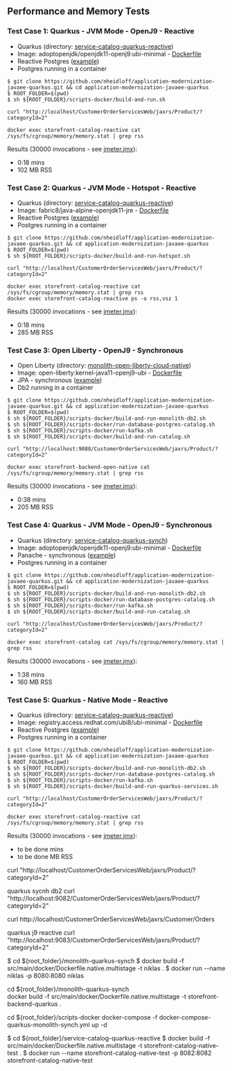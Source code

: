 ## Performance and Memory Tests


### Test Case 1: Quarkus - JVM Mode - OpenJ9 - Reactive

* Quarkus (directory: [service-catalog-quarkus-reactive](https://github.com/nheidloff/application-modernization-javaee-quarkus/tree/master/service-catalog-quarkus-reactive))
* Image: adoptopenjdk/openjdk11-openj9:ubi-minimal - [Dockerfile](../service-catalog-quarkus-reactive/Dockerfile)
* Reactive Postgres ([example](https://github.com/nheidloff/application-modernization-javaee-quarkus/blob/master/service-catalog-quarkus-reactive/src/main/java/com/ibm/catalog/ProductResource.java#L46))
* Postgres running in a container

```
$ git clone https://github.com/nheidloff/application-modernization-javaee-quarkus.git && cd application-modernization-javaee-quarkus
$ ROOT_FOLDER=$(pwd)
$ sh ${ROOT_FOLDER}/scripts-docker/build-and-run.sh
```

```
curl "http://localhost/CustomerOrderServicesWeb/jaxrs/Product/?categoryId=2"
```

```
docker exec storefront-catalog-reactive cat /sys/fs/cgroup/memory/memory.stat | grep rss
```

Results (30000 invocations - see [jmeter.jmx](jmeter.jmx)):
* 0:18 mins
* 102 MB RSS


### Test Case 2: Quarkus - JVM Mode - Hotspot - Reactive

* Quarkus (directory: [service-catalog-quarkus-reactive](https://github.com/nheidloff/application-modernization-javaee-quarkus/tree/master/service-catalog-quarkus-reactive))
* Image: fabric8/java-alpine-openjdk11-jre - [Dockerfile](../service-catalog-quarkus-reactive/Dockerfile.hotspot)
* Reactive Postgres ([example](https://github.com/nheidloff/application-modernization-javaee-quarkus/blob/master/service-catalog-quarkus-reactive/src/main/java/com/ibm/catalog/ProductResource.java#L46))
* Postgres running in a container

```
$ git clone https://github.com/nheidloff/application-modernization-javaee-quarkus.git && cd application-modernization-javaee-quarkus
$ ROOT_FOLDER=$(pwd)
$ sh ${ROOT_FOLDER}/scripts-docker/build-and-run-hotspot.sh
```

```
curl "http://localhost/CustomerOrderServicesWeb/jaxrs/Product/?categoryId=2"
```

```
docker exec storefront-catalog-reactive cat /sys/fs/cgroup/memory/memory.stat | grep rss
docker exec storefront-catalog-reactive ps -o rss,vsz 1 
```

Results (30000 invocations - see [jmeter.jmx](jmeter.jmx)):
* 0:18 mins
* 285 MB RSS


### Test Case 3: Open Liberty - OpenJ9 - Synchronous 

* Open Liberty (directory: [monolith-open-liberty-cloud-native](https://github.com/nheidloff/application-modernization-javaee-quarkus/tree/master/monolith-open-liberty-cloud-native))
* Image: open-liberty:kernel-java11-openj9-ubi - [Dockerfile](../monolith-open-liberty-cloud-native/Dockerfile.multistage)
* JPA - synchronous ([example](https://github.com/nheidloff/application-modernization-javaee-quarkus/blob/master/monolith-open-liberty-cloud-native/src/main/java/org/pwte/example/service/ProductSearchServiceImpl.java#L30))
* Db2 running in a container

```
$ git clone https://github.com/nheidloff/application-modernization-javaee-quarkus.git && cd application-modernization-javaee-quarkus
$ ROOT_FOLDER=$(pwd)
$ sh ${ROOT_FOLDER}/scripts-docker/build-and-run-monolith-db2.sh
$ sh ${ROOT_FOLDER}/scripts-docker/run-database-postgres-catalog.sh
$ sh ${ROOT_FOLDER}/scripts-docker/run-kafka.sh
$ sh ${ROOT_FOLDER}/scripts-docker/build-and-run-catalog.sh
```

```
curl "http://localhost:9088/CustomerOrderServicesWeb/jaxrs/Product/?categoryId=2"
```

```
docker exec storefront-backend-open-native cat /sys/fs/cgroup/memory/memory.stat | grep rss
```

Results (30000 invocations - see [jmeter.jmx](jmeter.jmx)):
*  0:38 mins
*  205 MB RSS


### Test Case 4: Quarkus - JVM Mode - OpenJ9 - Synchronous

* Quarkus (directory: [service-catalog-quarkus-synch](https://github.com/nheidloff/application-modernization-javaee-quarkus/tree/master/service-catalog-quarkus-synch))
* Image: adoptopenjdk/openjdk11-openj9:ubi-minimal - [Dockerfile](../service-catalog-quarkus-synch/Dockerfile)
* Panache - synchronous ([example](https://github.com/nheidloff/application-modernization-javaee-quarkus/blob/master/service-catalog-quarkus-synch/src/main/java/com/ibm/catalog/CategoryResource.java#L29))
* Postgres running in a container

```
$ git clone https://github.com/nheidloff/application-modernization-javaee-quarkus.git && cd application-modernization-javaee-quarkus
$ ROOT_FOLDER=$(pwd)
$ sh ${ROOT_FOLDER}/scripts-docker/build-and-run-monolith-db2.sh
$ sh ${ROOT_FOLDER}/scripts-docker/run-database-postgres-catalog.sh
$ sh ${ROOT_FOLDER}/scripts-docker/run-kafka.sh
$ sh ${ROOT_FOLDER}/scripts-docker/build-and-run-catalog.sh
```

```
curl "http://localhost/CustomerOrderServicesWeb/jaxrs/Product/?categoryId=2"
```

```
docker exec storefront-catalog cat /sys/fs/cgroup/memory/memory.stat | grep rss
```

Results (30000 invocations - see [jmeter.jmx](jmeter.jmx)):
* 1:38 mins
* 160 MB RSS


### Test Case 5: Quarkus - Native Mode - Reactive

* Quarkus (directory: [service-catalog-quarkus-reactive](https://github.com/nheidloff/application-modernization-javaee-quarkus/tree/master/service-catalog-quarkus-reactive))
* Image: registry.access.redhat.com/ubi8/ubi-minimal - [Dockerfile](../service-catalog-quarkus-reactive/src/main/docker/Dockerfile)
* Reactive Postgres ([example](https://github.com/nheidloff/application-modernization-javaee-quarkus/blob/master/service-catalog-quarkus-reactive/src/main/java/com/ibm/catalog/ProductResource.java#L46))
* Postgres running in a container

```
$ git clone https://github.com/nheidloff/application-modernization-javaee-quarkus.git && cd application-modernization-javaee-quarkus
$ ROOT_FOLDER=$(pwd)
$ sh ${ROOT_FOLDER}/scripts-docker/build-and-run-monolith-db2.sh
$ sh ${ROOT_FOLDER}/scripts-docker/run-database-postgres-catalog.sh
$ sh ${ROOT_FOLDER}/scripts-docker/run-kafka.sh
$ sh ${ROOT_FOLDER}/scripts-docker/build-and-run-quarkus-services.sh
```

```
curl "http://localhost/CustomerOrderServicesWeb/jaxrs/Product/?categoryId=2"
```

```
docker exec storefront-catalog-reactive cat /sys/fs/cgroup/memory/memory.stat | grep rss
```

Results (30000 invocations - see [jmeter.jmx](jmeter.jmx)):
* to be done mins
* to be done MB RSS














curl "http://localhost/CustomerOrderServicesWeb/jaxrs/Product/?categoryId=2"

quarkus sycnh db2
curl "http://localhost:9082/CustomerOrderServicesWeb/jaxrs/Product/?categoryId=2"

curl http://localhost/CustomerOrderServicesWeb/jaxrs/Customer/Orders


quarkus j9 reactive
curl "http://localhost:9083/CustomerOrderServicesWeb/jaxrs/Product/?categoryId=2"



$ cd ${root_folder}/monolith-quarkus-synch
$ docker build -f src/main/docker/Dockerfile.native.multistage -t niklas .
$ docker run --name niklas -p 8080:8080 niklas






cd ${root_folder}/monolith-quarkus-synch  
  docker build -f src/main/docker/Dockerfile.native.multistage -t storefront-backend-quarkus .

cd ${root_folder}/scripts-docker
  docker-compose -f docker-compose-quarkus-monolith-synch.yml up -d




$ cd ${root_folder}/service-catalog-quarkus-reactive
$ docker build -f src/main/docker/Dockerfile.native.multistage -t storefront-catalog-native-test .
$ docker run --name storefront-catalog-native-test -p 8082:8082 storefront-catalog-native-test


